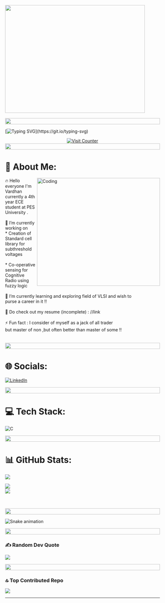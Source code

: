 
<img src="https://developers.giphy.com/branch/master/static/api-c99e353f761d318322c853c03ebcf21b.gif" height="350" width="95%" align="center">

<br>
<br>

<img src="https://i.imgur.com/dBaSKWF.gif" height="20" width="100%">


[![Typing SVG](https://readme-typing-svg.demolab.com?font=ubuntu&pause=1000&width=435&lines=Namaste!!!+Welcome+to+my+GitHub+Page+.+.+.)](https://git.io/typing-svg)



<div style="display: flex; justify-content: center;" align="center">
    <a href="https://visitcount.itsvg.in">
        <img src="https://visitcount.itsvg.in/api?id=VardhanSuroshi&icon=1&color=4" alt="Visit Counter">
    </a>
</div>

<img src="https://i.imgur.com/dBaSKWF.gif" height="20" width="100%">



 # 💫 About Me:

<img src="https://i.pinimg.com/originals/c4/b1/99/c4b19969def51164ea4ad9a290a217bf.gif" align="right" alt="Coding" width="400" height="350"/>

🔥 Hello everyone I'm Vardhan currently a 4th year ECE student at PES <br>University . <br> <br>🔭 I’m currently working on <br> * Creation of Standard cell library for subthreshold voltages<br> <br> * Co-operative sensing for Cognitive Radio using fuzzy logic<br> <br> 🌱 I’m currently learning and exploring field of VLSI and wish to <br> purse a career in it !! <br><br>📄 Do check out my resume (incomplete) : //link<br><br> ⚡ Fun fact : I consider of myself as a jack of all trader <br>but master of non ,but often better than master of some !! <br><br><br> 
<img src="https://i.imgur.com/dBaSKWF.gif" height="20" width="100%">


# 🌐 Socials:

[![LinkedIn](https://img.shields.io/badge/LinkedIn-%230077B5.svg?logo=linkedin&logoColor=white)](https://linkedin.com/in/https://www.linkedin.com/in/vardhansuroshi/) 

<img src="https://i.imgur.com/dBaSKWF.gif" height="20" width="100%">


# 💻 Tech Stack:
![C](https://img.shields.io/badge/c-%2300599C.svg?style=for-the-badge&logo=c&logoColor=white)

<img src="https://i.imgur.com/dBaSKWF.gif" height="20" width="100%">


# 📊 GitHub Stats:

![](https://github-readme-stats.vercel.app/api?username=VardhanSuroshi&theme=dark&hide_border=false&include_all_commits=false&count_private=false)<br/>


![](https://github-readme-streak-stats.herokuapp.com/?user=VardhanSuroshi&theme=dark&hide_border=false)<br/>
![](https://github-readme-stats.vercel.app/api/top-langs/?username=VardhanSuroshi&theme=dark&hide_border=false&include_all_commits=false&count_private=false&layout=compact)

<br>
<br>
<img src="https://i.imgur.com/dBaSKWF.gif" height="20" width="100%">

![Snake animation](https://github.com/thepiyushmalhotra/thepiyushmalhotra/blob/output/github-contribution-grid-snake.svg)

<img src="https://i.imgur.com/dBaSKWF.gif" height="20" width="100%">

### ✍️ Random Dev Quote
![](https://quotes-github-readme.vercel.app/api?type=vetical&theme=dark)

<img src="https://i.imgur.com/dBaSKWF.gif" height="20" width="100%">

### 🔝 Top Contributed Repo
![](https://github-contributor-stats.vercel.app/api?username=VardhanSuroshi&limit=5&theme=dark&combine_all_yearly_contributions=true)


---

